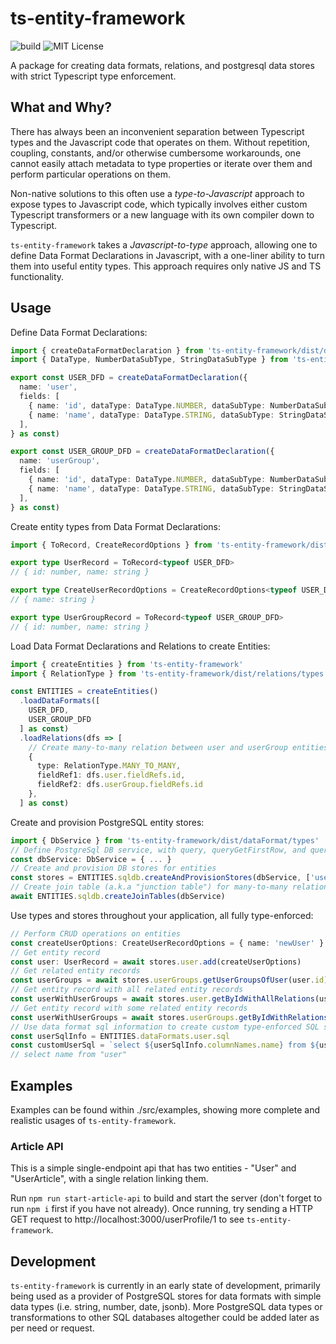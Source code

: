 # ts-entity-framework

![build](https://github.com/samhuk/ts-entity-framework/actions/workflows/build.yaml/badge.svg)
![MIT License](https://img.shields.io/badge/License-MIT-green.svg)

A package for creating data formats, relations, and postgresql data stores with strict Typescript type enforcement.

## What and Why?

There has always been an inconvenient separation between Typescript types and the Javascript code that operates on them. Without repetition, coupling, constants, and/or otherwise cumbersome workarounds, one cannot easily attach metadata to type properties or iterate over them and perform particular operations on them.

Non-native solutions to this often use a *type-to-Javascript* approach to expose types to Javascript code, which typically involves either custom Typescript transformers or a new language with its own compiler down to Typescript.

`ts-entity-framework` takes a *Javascript-to-type* approach, allowing one to define Data Format Declarations in Javascript, with a one-liner ability to turn them into useful entity types. This approach requires only native JS and TS functionality.

## Usage

Define Data Format Declarations:

```typescript
import { createDataFormatDeclaration } from 'ts-entity-framework/dist/dataFormat'
import { DataType, NumberDataSubType, StringDataSubType } from 'ts-entity-framework/dist/dataFormat/types'

export const USER_DFD = createDataFormatDeclaration({
  name: 'user',
  fields: [
    { name: 'id', dataType: DataType.NUMBER, dataSubType: NumberDataSubType.SERIAL },
    { name: 'name', dataType: DataType.STRING, dataSubType: StringDataSubType.VARYING_LENGTH, maxLength: 50 },
  ],
} as const)

export const USER_GROUP_DFD = createDataFormatDeclaration({
  name: 'userGroup',
  fields: [
    { name: 'id', dataType: DataType.NUMBER, dataSubType: NumberDataSubType.SERIAL },
    { name: 'name', dataType: DataType.STRING, dataSubType: StringDataSubType.VARYING_LENGTH, maxLength: 50 },
  ],
} as const)
```

Create entity types from Data Format Declarations:

```typescript
import { ToRecord, CreateRecordOptions } from 'ts-entity-framework/dist/dataFormat/types'

export type UserRecord = ToRecord<typeof USER_DFD>
// { id: number, name: string }

export type CreateUserRecordOptions = CreateRecordOptions<typeof USER_DFD>
// { name: string }

export type UserGroupRecord = ToRecord<typeof USER_GROUP_DFD>
// { id: number, name: string }
```

Load Data Format Declarations and Relations to create Entities:

```typescript
import { createEntities } from 'ts-entity-framework'
import { RelationType } from 'ts-entity-framework/dist/relations/types'

const ENTITIES = createEntities()
  .loadDataFormats([
    USER_DFD,
    USER_GROUP_DFD
  ] as const)
  .loadRelations(dfs => [
    // Create many-to-many relation between user and userGroup entities, linked on id fields.
    {
      type: RelationType.MANY_TO_MANY,
      fieldRef1: dfs.user.fieldRefs.id,
      fieldRef2: dfs.userGroup.fieldRefs.id
    },
  ] as const)
```

Create and provision PostgreSQL entity stores:

```typescript
import { DbService } from 'ts-entity-framework/dist/dataFormat/types'
// Define PostgreSql DB service, with query, queryGetFirstRow, and queryGetRows functions.
const dbService: DbService = { ... }
// Create and provision DB stores for entities
const stores = ENTITIES.sqldb.createAndProvisionStores(dbService, ['user', 'userGroup'])
// Create join table (a.k.a "junction table") for many-to-many relations, i.e. user_to_user_group
await ENTITIES.sqldb.createJoinTables(dbService)
```

Use types and stores throughout your application, all fully type-enforced:

```typescript
// Perform CRUD operations on entities
const createUserOptions: CreateUserRecordOptions = { name: 'newUser' }
// Get entity record
const user: UserRecord = await stores.user.add(createUserOptions)
// Get related entity records
const userGroups = await stores.userGroups.getUserGroupsOfUser(user.id)
// Get entity record with all related entity records
const userWithUserGroups = await stores.user.getByIdWithAllRelations(user.id)
// Get entity record with some related entity records
const userWithUserGroups = await stores.userGroups.getByIdWithRelations(user.id, ['userGroups'])
// Use data format sql information to create custom type-enforced SQL statements
const userSqlInfo = ENTITIES.dataFormats.user.sql
const customUserSql = `select ${userSqlInfo.columnNames.name} from ${userSqlInfo.tableName}`
// select name from "user"
```

## Examples

Examples can be found within ./src/examples, showing more complete and realistic usages of `ts-entity-framework`.

### Article API

This is a simple single-endpoint api that has two entities - "User" and "UserArticle", with a single relation linking them.

Run `npm run start-article-api` to build and start the server (don't forget to run `npm i` first if you have not already). Once running, try sending a HTTP GET request to http://localhost:3000/userProfile/1 to see `ts-entity-framework`.

## Development

`ts-entity-framework` is currently in an early state of development, primarily being used as a provider of PostgreSQL stores for data formats with simple data types (i.e. string, number, date, jsonb). More PostgreSQL data types or transformations to other SQL databases altogether could be added later as per need or request.